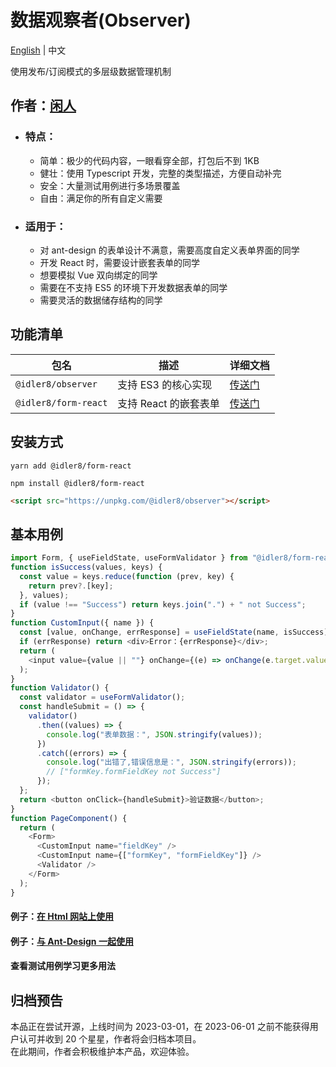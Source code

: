 # 数据观察者(Observer)

[English](./docs/English.md) | 中文

使用发布/订阅模式的多层级数据管理机制

## 作者：[闲人](https://github.com/idler8)

- ### 特点：

  - 简单：极少的代码内容，一眼看穿全部，打包后不到 1KB
  - 健壮：使用 Typescript 开发，完整的类型描述，方便自动补完
  - 安全：大量测试用例进行多场景覆盖
  - 自由：满足你的所有自定义需要

- ### 适用于：

  - 对 ant-design 的表单设计不满意，需要高度自定义表单界面的同学
  - 开发 React 时，需要设计嵌套表单的同学
  - 想要模拟 Vue 双向绑定的同学
  - 需要在不支持 ES5 的环境下开发数据表单的同学
  - 需要灵活的数据储存结构的同学

## 功能清单

| 包名                 | 描述                  | 详细文档                                  |
| -------------------- | --------------------- | ----------------------------------------- |
| `@idler8/observer`   | 支持 ES3 的核心实现   | [传送门](./packages/observer/README.md)   |
| `@idler8/form-react` | 支持 React 的嵌套表单 | [传送门](./packages/form-react/README.md) |

## 安装方式

```
yarn add @idler8/form-react
```

```
npm install @idler8/form-react
```

```html
<script src="https://unpkg.com/@idler8/observer"></script>
```

## 基本用例

```javascript
import Form, { useFieldState, useFormValidator } from "@idler8/form-react";
function isSuccess(values, keys) {
  const value = keys.reduce(function (prev, key) {
    return prev?.[key];
  }, values);
  if (value !== "Success") return keys.join(".") + " not Success";
}
function CustomInput({ name }) {
  const [value, onChange, errResponse] = useFieldState(name, isSuccess);
  if (errResponse) return <div>Error：{errResponse}</div>;
  return (
    <input value={value || ""} onChange={(e) => onChange(e.target.value)} />
  );
}
function Validator() {
  const validator = useFormValidator();
  const handleSubmit = () => {
    validator()
      .then((values) => {
        console.log("表单数据：", JSON.stringify(values));
      })
      .catch((errors) => {
        console.log("出错了,错误信息是：", JSON.stringify(errors));
        // ["formKey.formFieldKey not Success"]
      });
  };
  return <button onClick={handleSubmit}>验证数据</button>;
}
function PageComponent() {
  return (
    <Form>
      <CustomInput name="fieldKey" />
      <CustomInput name={["formKey", "formFieldKey"]} />
      <Validator />
    </Form>
  );
}
```

#### 例子：[在 Html 网站上使用](./example/observer-in-html/index.html)

#### 例子：[与 Ant-Design 一起使用](./example/form-react-replace-rcfieldform/index.html)

#### 查看测试用例学习更多用法

## 归档预告

本品正在尝试开源，上线时间为 2023-03-01，在 2023-06-01 之前不能获得用户认可并收到 20 个星星，作者将会归档本项目。  
在此期间，作者会积极维护本产品，欢迎体验。
